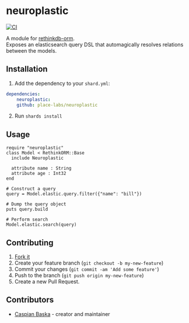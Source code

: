 # neuroplastic

[![CI](https://github.com/place-labs/neuroplastic/actions/workflows/ci.yml/badge.svg)](https://github.com/place-labs/neuroplastic/actions/workflows/ci.yml)

A module for [rethinkdb-orm](https://github.com/spider-gazelle/rethinkdb-orm).<br>
Exposes an elasticsearch query DSL that automagically resolves relations between the models.

## Installation

1. Add the dependency to your `shard.yml`:

```yaml
dependencies:
    neuroplastic:
    github: place-labs/neuroplastic
```

2. Run `shards install`

## Usage

```crystal
require "neuroplastic"
class Model < RethinkORM::Base
  include Neuroplastic

  attribute name : String
  attribute age : Int32
end

# Construct a query
query = Model.elastic.query.filter({"name": "bill"})

# Dump the query object
puts query.build

# Perform search
Model.elastic.search(query)
```

## Contributing

1. [Fork it](<https://github.com/place-labs/neuroplastic/fork>)
2. Create your feature branch (`git checkout -b my-new-feature`)
3. Commit your changes (`git commit -am 'Add some feature'`)
4. Push to the branch (`git push origin my-new-feature`)
5. Create a new Pull Request.

## Contributors

- [Caspian Baska](https://github.com/Caspiano) - creator and maintainer
